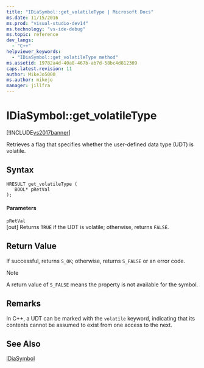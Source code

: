 ```yaml
---
title: "IDiaSymbol::get_volatileType | Microsoft Docs"
ms.date: 11/15/2016
ms.prod: "visual-studio-dev14"
ms.technology: "vs-ide-debug"
ms.topic: reference
dev_langs: 
  - "C++"
helpviewer_keywords: 
  - "IDiaSymbol::get_volatileType method"
ms.assetid: 19782a4d-40a8-467b-ab7d-58bc4d812309
caps.latest.revision: 11
author: MikeJo5000
ms.author: mikejo
manager: jillfra
---
```

# IDiaSymbol::get_volatileType
[!INCLUDE[vs2017banner](../../includes/vs2017banner.md)]

Retrieves a flag that specifies whether the user-defined data type (UDT) is volatile.  
  
## Syntax  
  
```cpp#  
HRESULT get_volatileType (   
   BOOL* pRetVal  
);  
```  
  
#### Parameters  
 `pRetVal`  
 [out] Returns `TRUE` if the UDT is volatile; otherwise, returns `FALSE`.  
  
## Return Value  
 If successful, returns `S_OK`; otherwise, returns `S_FALSE` or an error code.  
  
> [!NOTE]
> A return value of `S_FALSE` means the property is not available for the symbol.  
  
## Remarks  
 In C++, a UDT can be marked with the `volatile` keyword, indicating that its contents cannot be assumed to exist from one access to the next.  
  
## See Also  
 [IDiaSymbol](../../debugger/debug-interface-access/idiasymbol.md)
